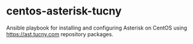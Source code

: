 # centos-asterisk-tucny

Ansible playbook for installing and configuring Asterisk on CentOS using https://ast.tucny.com repository packages.
